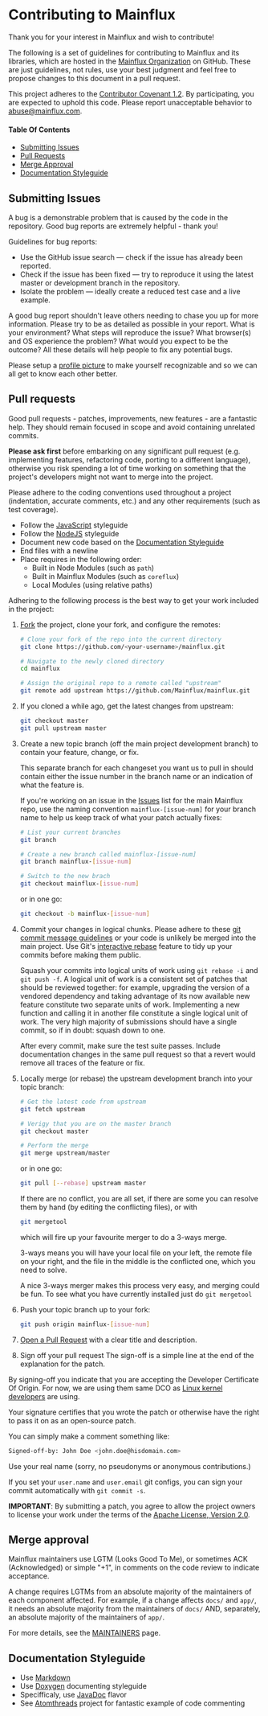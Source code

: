 # Contributing to Mainflux

Thank you for your interest in Mainflux and wish to contribute!

The following is a set of guidelines for contributing to Mainflux and its libraries,
which are hosted in the [Mainflux Organization](https://github.com/Mainflux) on GitHub.
These are just guidelines, not rules, use your best judgment and feel free to
propose changes to this document in a pull request.

This project adheres to the [Contributor Covenant 1.2](http://contributor-covenant.org/version/1/2/0).
By participating, you are expected to uphold this code. Please report unacceptable behavior to [abuse@mainflux.com](mailto:abuse@mainflux.com).

#### Table Of Contents

* [Submitting Issues](#submitting-issues)
* [Pull Requests](#pull-requests)
* [Merge Approval](#merge-approval)
* [Documentation Styleguide](#documentation-styleguide)

## Submitting Issues

A bug is a demonstrable problem that is caused by the code in the repository. Good bug reports are extremely helpful - thank you!

Guidelines for bug reports:

 - Use the GitHub issue search — check if the issue has already been reported.
 - Check if the issue has been fixed — try to reproduce it using the latest master or development branch in the repository.
 - Isolate the problem — ideally create a reduced test case and a live example.

A good bug report shouldn't leave others needing to chase you up for more information. Please try to be as detailed as possible in your report. What is your environment? What steps will reproduce the issue? What browser(s) and OS experience the problem? What would you expect to be the outcome? All these details will help people to fix any potential bugs.

Please setup a [profile picture](https://help.github.com/articles/how-do-i-set-up-my-profile-picture)
  to make yourself recognizable and so we can all get to know each other better.

## Pull requests

Good pull requests - patches, improvements, new features - are a fantastic
help. They should remain focused in scope and avoid containing unrelated
commits.

**Please ask first** before embarking on any significant pull request (e.g.
implementing features, refactoring code, porting to a different language),
otherwise you risk spending a lot of time working on something that the
project's developers might not want to merge into the project.

Please adhere to the coding conventions used throughout a project (indentation,
accurate comments, etc.) and any other requirements (such as test coverage).

* Follow the [JavaScript](https://github.com/styleguide/javascript) styleguide
* Follow the [NodeJS](https://github.com/felixge/node-style-guide) styleguide
* Document new code based on the [Documentation Styleguide](#documentation-styleguide)
* End files with a newline
* Place requires in the following order:
    * Built in Node Modules (such as `path`)
    * Built in Mainflux Modules (such as `coreflux`)
    * Local Modules (using relative paths)

Adhering to the following process is the best way to get your work
included in the project:

1. [Fork](https://help.github.com/articles/fork-a-repo/) the project, clone your
   fork, and configure the remotes:

   ```bash
   # Clone your fork of the repo into the current directory
   git clone https://github.com/<your-username>/mainflux.git

   # Navigate to the newly cloned directory
   cd mainflux

   # Assign the original repo to a remote called "upstream"
   git remote add upstream https://github.com/Mainflux/mainflux.git
   ```

2. If you cloned a while ago, get the latest changes from upstream:

   ```bash
   git checkout master
   git pull upstream master
   ```

3. Create a new topic branch (off the main project development branch) to
   contain your feature, change, or fix.

   This separate branch for each changeset you want us to pull in should contain
   either the issue number in the branch name or an indication of what the feature is.

   If you're working on an issue in the [Issues](https://github.com/Mainflux/mainflux/issues) list for the main Mainflux repo, use the naming convention `mainflux-[issue-num]` for your branch name to help us keep track of what your patch actually fixes:

   ```bash
   # List your current branches
   git branch

   # Create a new branch called mainflux-[issue-num]
   git branch mainflux-[issue-num]

   # Switch to the new brach
   git checkout mainflux-[issue-num]
    ```
   or in one go:

   ```bash
   git checkout -b mainflux-[issue-num]
   ```

4. Commit your changes in logical chunks. Please adhere to these [git commit
   message guidelines](http://tbaggery.com/2008/04/19/a-note-about-git-commit-messages.html)
   or your code is unlikely be merged into the main project. Use Git's
   [interactive rebase](https://help.github.com/articles/about-git-rebase/)
   feature to tidy up your commits before making them public.

   Squash your commits into logical units of work using `git rebase -i` and `git push -f`.
   A logical unit of work is a consistent set of patches that should be reviewed together: for example, upgrading the version of a vendored dependency and taking advantage of its now available new feature constitute two separate units of work. Implementing a new function and calling it in another file constitute a single logical unit of work. The very high majority of submissions should have a single commit, so if in doubt: squash down to one.

   After every commit, make sure the test suite passes. Include documentation changes in the same pull request so that a revert would remove all traces of the feature or fix.

5. Locally merge (or rebase) the upstream development branch into your topic branch:

   ```bash
   # Get the latest code from upstream
   git fetch upstream
   
   # Verigy that you are on the master branch
   git checkout master
   
   # Perform the merge
   git merge upstream/master
   ```
   or in one go:
   
   ```bash
   git pull [--rebase] upstream master
   ```
   If there are no conflict, you are all set, if there are some you can resolve them by hand
   (by editing the conflicting files), or with
   
   ```bash
   git mergetool
   ```
   which will fire up your favourite merger to do a 3-ways merge.
   
   3-ways means you will have your local file on your left, the remote file on your right, and the file in the middle
   is the conflicted one, which you need to solve.
   
   A nice 3-ways merger makes this process very easy, and merging could be fun. To see what you have currently
   installed just do `git mergetool`

6. Push your topic branch up to your fork:

   ```bash
   git push origin mainflux-[issue-num]
   ```

7. [Open a Pull Request](https://help.github.com/articles/using-pull-requests/)
    with a clear title and description.

8. Sign off your pull request
 The sign-off is a simple line at the end of the explanation for the patch.

 By signing-off you indicate that you are accepting the Developer Certificate Of Origin. For now, we are using them same DCO as [Linux kernel developers](http://elinux.org/Developer_Certificate_Of_Origin) are using.

 Your signature certifies that you wrote the patch or otherwise have the right to pass it on as an open-source patch.

 You can simply make a comment something like:

 ```bash
 Signed-off-by: John Doe <john.doe@hisdomain.com>
 ```

 Use your real name (sorry, no pseudonyms or anonymous contributions.)

 If you set your `user.name` and `user.email` git configs, you can sign your commit automatically with `git commit -s`.

**IMPORTANT**: By submitting a patch, you agree to allow the project
owners to license your work under the terms of the [Apache License, Version 2.0](LICENSE).

## Merge approval

Mainflux maintainers use LGTM (Looks Good To Me), or sometimes ACK (Acknowledged) or simple "+1",
in comments on the code review to indicate acceptance.

A change requires LGTMs from an absolute majority of the maintainers of each
component affected. For example, if a change affects `docs/` and `app/`, it
needs an absolute majority from the maintainers of `docs/` AND, separately, an
absolute majority of the maintainers of `app/`.

For more details, see the [MAINTAINERS](MAINTAINERS) page.

## Documentation Styleguide

* Use [Markdown](https://daringfireball.net/projects/markdown)
* Use [Doxygen](https://www.stack.nl/~dimitri/doxygen/manual/docblocks.html) documenting styleguide
* Specifficaly, use [JavaDoc](https://en.wikipedia.org/wiki/Javadoc) flavor
* See [Atomthreads](https://github.com/kelvinlawson/atomthreads/blob/master/kernel/atomkernel.c) project for fantastic example of code commenting
